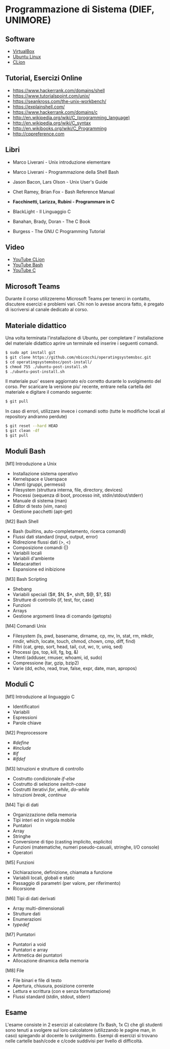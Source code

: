 # Programmazione di Sistema (DIEF, UNIMORE)

## Software
* [VirtualBox](https://www.virtualbox.org/wiki/Downloads)
* [Ubuntu Linux](https://ubuntu.com/download/desktop)
* [CLion](https://www.jetbrains.com/clion/)

## Tutorial, Esercizi Online
* https://www.hackerrank.com/domains/shell
* https://www.tutorialspoint.com/unix/
* https://seankross.com/the-unix-workbench/
* https://explainshell.com/
* https://www.hackerrank.com/domains/c
* http://en.wikipedia.org/wiki/C_(programming_language)
* http://en.wikipedia.org/wiki/C_syntax
* http://en.wikibooks.org/wiki/C_Programming
* http://cppreference.com 

## Libri
* Marco Liverani - Unix introduzione elementare
* Marco Liverani - Programmazione della Shell Bash
* Jason Bacon, Lars Olson - Unix User's Guide
* Chet Ramey, Brian Fox - Bash Reference Manual



* **Facchinetti, Larizza, Rubini - Programmare in C**
* BlackLight - Il Linguaggio C
* Banahan, Brady, Doran - The C Book
* Burgess - The GNU C Programming Tutorial

## Video
* [YouTube CLion](https://www.youtube.com/playlist?list=PLQ176FUIyIUb_J7ZEi2IDe9132-dq_vQL)
* [YouTube Bash](https://www.youtube.com/watch?v=62-hJarauK4&list=PLhlcRDRHVUzR-5TKDC1VPMtyhEyyQ5uwy)
* [YouTube C]()

## Microsoft Teams
Durante il corso utilizzeremo Microsoft Teams per tenerci in contatto, discutere esercizi e problemi vari. Chi non lo avesse ancora fatto, è pregato di iscriversi al canale dedicato al corso.

## Materiale didattico

Una volta terminata l'installazione di Ubuntu, per completare l' installazione del materiale didattico aprire un terminale ed inserire i seguenti comandi. 

```bash
$ sudo apt install git 
$ git clone https://github.com/nbicocchi/operatingsystemsbsc.git
$ cd operatingsystemsbsc/post-install/
$ chmod 755 ./ubuntu-post-install.sh
$ ./ubuntu-post-install.sh
```

Il materiale puo' essere aggiornato e/o corretto durante lo svolgimento del corso. Per scaricare la versione piu' recente, entrare nella cartella del materiale e digitare il comando seguente:

```bash
$ git pull 
```
In caso di errori, utilizzare invece i comandi sotto (tutte le modifiche locali al repository andranno perdute)

```bash
$ git reset --hard HEAD
$ git clean -df
$ git pull
```

## Moduli Bash
[M1] Introduzione a Unix
* Installazione sistema operativo
* Kernelspace e Userspace
* Utenti (gruppi, permessi)
* Filesystem (struttura interna, file, directory, devices)
* Processi (sequenza di boot, processo init, stdin/stdout/stderr)
* Manuale di sistema (man)
* Editor di testo (vim, nano)
* Gestione pacchetti (apt-get)

[M2] Bash Shell
* Bash (builtins, auto-completamento, ricerca comandi)
* Flussi dati standard (input, output, error)
* Ridirezione flussi dati (>, <)
* Composizione comandi (|)
* Variabili locali
* Variabili d'ambiente
* Metacaratteri
* Espansione ed inibizione

[M3] Bash Scripting
* Shebang
* Variabili speciali ($#, $N, $\*, shift, $@, $?, $$)
* Strutture di controllo (if, test, for, case)
* Funzioni
* Arrays
* Gestione argomenti linea di comando (getopts)

[M4] Comandi Unix
* Filesystem (ls, pwd, basename, dirname, cp, mv, ln, stat, rm, mkdir, rmdir, which, locate, touch, chmod, chown, cmp, diff, find)
* Filtri (cat, grep, sort, head, tail, cut, wc, tr, uniq, sed)
* Processi (ps, top, kill, fg, bg, &)
* Utenti (adduser, rmuser, whoami, id, sudo)
* Compressione (tar, gzip, bzip2)
* Varie (dd, echo, read, true, false, expr, date, man, apropos)

## Moduli C
[M1] Introduzione al linguaggio C
* Identificatori
* Variabili
* Espressioni
* Parole chiave

[M2] Preprocessore
* *\#define*
* *\#include*
* *\#if*
* *\#ifdef*

[M3] Istruzioni e strutture di controllo
* Costrutto condizionale *if-else*
* Costrutto di selezione *switch-case*
* Costrutti iterativi *for*, *while*, *do-while*
* Istruzioni *break*, *continue*

[M4] Tipi di dati
* Organizzazione della memoria
* Tipi interi ed in virgola mobile
* Puntatori
* Array
* Stringhe 
* Conversione di tipo (casting implicito, esplicito)
* Funzioni (matematiche, numeri pseudo-casuali, stringhe, I/O console)
* Operatori

[M5] Funzioni
* Dichiarazione, definizione, chiamata a funzione
* Variabili locali, globali e static
* Passaggio di parametri (per valore, per riferimento)
* Ricorsione

[M6] Tipi di dati derivati
* Array multi-dimensionali
* Strutture dati
* Enumerazioni
* *typedef*

[M7] Puntatori 
* Puntatori a void
* Puntatori e array
* Aritmetica dei puntatori
* Allocazione dinamica della memoria

[M8] File
* File binari e file di testo
* Apertura, chiusura, posizione corrente
* Lettura e scrittura (con e senza formattazione)
* Flussi standard (stdin, stdout, stderr)

## Esame
L'esame consiste in 2 esercizi al calcolatore (1x Bash, 1x C) che gli studenti sono tenuti a svolgere sul loro calcolatore (utilizzando le pagine man, in caso) spiegando al docente lo svolgimento. Esempi di esercizi si trovano nelle cartelle bash/code e c/code suddivisi per livello di difficoltà.

